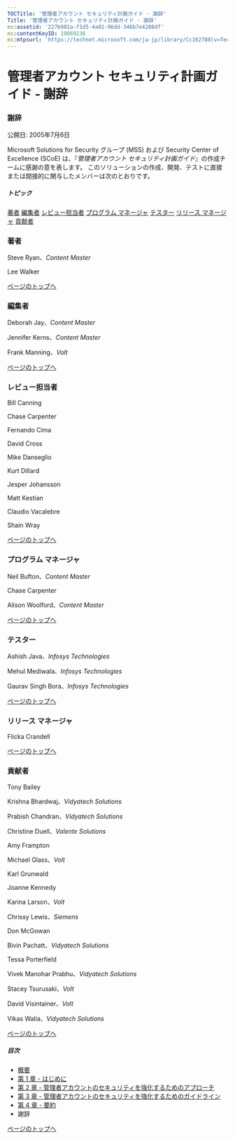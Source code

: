 ```yaml
---
TOCTitle: '管理者アカウント セキュリティ計画ガイド - 謝辞'
Title: '管理者アカウント セキュリティ計画ガイド - 謝辞'
ms:assetid: '227b981a-f1d5-4a01-96dd-346b7e4208df'
ms:contentKeyID: 19869236
ms:mtpsurl: 'https://technet.microsoft.com/ja-jp/library/Cc162788(v=TechNet.10)'
---
```


管理者アカウント セキュリティ計画ガイド - 謝辞
==============================================

### 謝辞

公開日: 2005年7月6日

Microsoft Solutions for Security グループ (MSS) および Security Center of Excellence (SCoE) は、『*管理者アカウント セキュリティ計画ガイド*』の作成チームに感謝の意を表します。 このソリューションの作成、開発、テストに直接または間接的に関与したメンバーは次のとおりです。

##### トピック

[](#egaa)[著者](#egaa)
[](#efaa)[編集者](#efaa)
[](#eeaa)[レビュー担当者](#eeaa)
[](#edaa)[プログラム マネージャ](#edaa)
[](#ecaa)[テスター](#ecaa)
[](#ebaa)[リリース マネージャ](#ebaa)
[](#eaaa)[貢献者](#eaaa)

### 著者

Steve Ryan、*Content Master*

Lee Walker

[](#mainsection)[ページのトップへ](#mainsection)

### 編集者

Deborah Jay、*Content Master*

Jennifer Kerns、*Content Master*

Frank Manning、*Volt*

[](#mainsection)[ページのトップへ](#mainsection)

### レビュー担当者

Bill Canning

Chase Carpenter

Fernando Cima

David Cross

Mike Danseglio

Kurt Dillard

Jesper Johansson

Matt Kestian

Claudio Vacalebre

Shain Wray

[](#mainsection)[ページのトップへ](#mainsection)

### プログラム マネージャ

Neil Bufton、*Content Master*

Chase Carpenter

Alison Woolford、*Content Master*

[](#mainsection)[ページのトップへ](#mainsection)

### テスター

Ashish Java、*Infosys Technologies*

Mehul Mediwala、*Infosys Technologies*

Gaurav Singh Bora、*Infosys Technologies*

[](#mainsection)[ページのトップへ](#mainsection)

### リリース マネージャ

Flicka Crandell

[](#mainsection)[ページのトップへ](#mainsection)

### 貢献者

Tony Bailey

Krishna Bhardwaj、*Vidyatech Solutions*

Prabish Chandran、*Vidyatech Solutions*

Christine Duell、*Valente Solutions*

Amy Frampton

Michael Glass、*Volt*

Karl Grunwald

Joanne Kennedy

Karina Larson、*Volt*

Chrissy Lewis、*Siemens*

Don McGowan

Bivin Pachatt、*Vidyatech Solutions*

Tessa Porterfield

Vivek Manohar Prabhu、*Vidyatech Solutions*

Stacey Tsurusaki、*Volt*

David Visintainer、*Volt*

Vikas Walia、*Vidyatech Solutions*

[](#mainsection)[ページのトップへ](#mainsection)

##### 目次

-   [概要](https://technet.microsoft.com/ja-jp/library/9e7be0f2-06cb-4150-b560-e8f25c3ee488(v=TechNet.10))
-   [第 1 章 - はじめに](https://technet.microsoft.com/ja-jp/library/f48bb08a-15f5-4920-8f04-43992edee64e(v=TechNet.10))
-   [第 2 章 - 管理者アカウントのセキュリティを強化するためのアプローチ](https://technet.microsoft.com/ja-jp/library/4ec36514-11df-4812-8b3a-68da0e4654b0(v=TechNet.10))
-   [第 3 章 - 管理者アカウントのセキュリティを強化するためのガイドライン](https://technet.microsoft.com/ja-jp/library/6b53e4ad-8b13-446e-b6b7-df7f5685258d(v=TechNet.10))
-   [第 4 章 - 要約](https://technet.microsoft.com/ja-jp/library/5723710e-7c1d-4e3c-9cba-bf9a8e486d0d(v=TechNet.10))
-   謝辞

[](#mainsection)[ページのトップへ](#mainsection)
